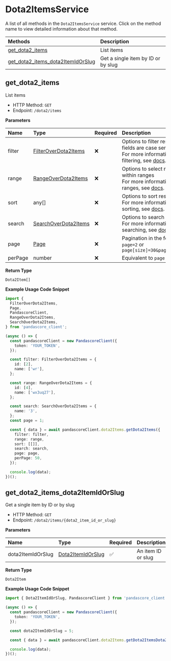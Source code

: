 # Dota2ItemsService

A list of all methods in the `Dota2ItemsService` service. Click on the method name to view detailed information about that method.

| Methods                                                                 | Description                        |
| :---------------------------------------------------------------------- | :--------------------------------- |
| [get_dota2_items](#get_dota2_items)                                     | List items                         |
| [get_dota2_items_dota2ItemIdOrSlug](#get_dota2_items_dota2itemidorslug) | Get a single item by ID or by slug |

## get_dota2_items

List items

- HTTP Method: `GET`
- Endpoint: `/dota2/items`

**Parameters**

| Name    | Type                                                      | Required | Description                                                                                                                                         |
| :------ | :-------------------------------------------------------- | :------- | :-------------------------------------------------------------------------------------------------------------------------------------------------- |
| filter  | [FilterOverDota2Items](../models/FilterOverDota2Items.md) | ❌       | Options to filter results. String fields are case sensitive <br/>For more information on filtering, see [docs](/docs/filtering-and-sorting#filter). |
| range   | [RangeOverDota2Items](../models/RangeOverDota2Items.md)   | ❌       | Options to select results within ranges <br/>For more information on ranges, see [docs](/docs/filtering-and-sorting#range).                         |
| sort    | any[]                                                     | ❌       | Options to sort results <br/>For more information on sorting, see [docs](/docs/filtering-and-sorting#sort).                                         |
| search  | [SearchOverDota2Items](../models/SearchOverDota2Items.md) | ❌       | Options to search results <br/>For more information on searching, see [docs](/docs/filtering-and-sorting#search).                                   |
| page    | [Page](../models/Page.md)                                 | ❌       | Pagination in the form of `page=2` or `page[size]=30&page[number]=2`                                                                                |
| perPage | number                                                    | ❌       | Equivalent to `page[size]`                                                                                                                          |

**Return Type**

`Dota2Item[]`

**Example Usage Code Snippet**

```typescript
import {
  FilterOverDota2Items,
  Page,
  PandascoreClient,
  RangeOverDota2Items,
  SearchOverDota2Items,
} from 'pandascore_client';

(async () => {
  const pandascoreClient = new PandascoreClient({
    token: 'YOUR_TOKEN',
  });

  const filter: FilterOverDota2Items = {
    id: [2],
    name: ['wr'],
  };

  const range: RangeOverDota2Items = {
    id: [4],
    name: ['wx3uq27'],
  };

  const search: SearchOverDota2Items = {
    name: '3',
  };
  const page = 1;

  const { data } = await pandascoreClient.dota2Items.getDota2Items({
    filter: filter,
    range: range,
    sort: [[]],
    search: search,
    page: page,
    perPage: 50,
  });

  console.log(data);
})();
```

## get_dota2_items_dota2ItemIdOrSlug

Get a single item by ID or by slug

- HTTP Method: `GET`
- Endpoint: `/dota2/items/{dota2_item_id_or_slug}`

**Parameters**

| Name              | Type                                                | Required | Description        |
| :---------------- | :-------------------------------------------------- | :------- | :----------------- |
| dota2ItemIdOrSlug | [Dota2ItemIdOrSlug](../models/Dota2ItemIdOrSlug.md) | ✅       | An item ID or slug |

**Return Type**

`Dota2Item`

**Example Usage Code Snippet**

```typescript
import { Dota2ItemIdOrSlug, PandascoreClient } from 'pandascore_client';

(async () => {
  const pandascoreClient = new PandascoreClient({
    token: 'YOUR_TOKEN',
  });

  const dota2ItemIdOrSlug = 5;

  const { data } = await pandascoreClient.dota2Items.getDota2ItemsDota2ItemIdOrSlug();

  console.log(data);
})();
```

<!-- This file was generated by liblab | https://liblab.com/ -->
